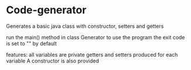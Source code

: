 # Code-generator
Generates a basic java class with constructor, setters and getters

run the main() method in class Generator to use the program
the exit code is set to "<exit>" by default

features:
all variables are private
getters and setters produced for each variable
A constructor is also provided

